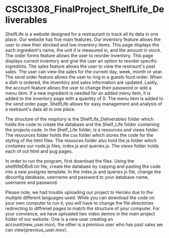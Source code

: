 # CSCI3308_FinalProject_ShelfLife_Deliverables
   ShelfLife is a website designed for a restraurant to track all its data in one place. Our website has five main features. Our inventory feature allows the user to view their stocked and low inventory items. This page displays the each ingredient's name, the unit it is measured in, and the amount in stock. The order forms feature allows the user to reorder inventory. This page displays current inventory and give the user an option to reorder specific ingredints. The sales feature allows the user to view the restraunt's past sales. The user can view the sales for the current day, week, month or year. The send order feature allows the user to ring in a guests food order. When a dish is ordered, the inventory and sales information are updated. Lastly, the account feature allows the user to change their password or add a menu item. If a new ingredient is needed for an added menu item, it is added to the inventory page with a quantity of 0. The menu item is added to the send order page. ShelfLife allows for easy management and analysis of a restraunt's data all in one place. 
   
   The structure of the respitory is the ShelfLife_Deliverables folder which holds the code to create the database and the Shelf_Life folder containing the projects code. In the Shelf_Life folder, is a resources and views folder. The resources folder holds the css folder which stores the code for the styling of the html files. The resouces folder also hold the js folder which containes our node.js files, index.js and queries.js. The views folder holds each of out html and pug pages. 
   
   In order to run the program, first download the files. Using the shelflifeDBv6.txt file, create the database by copying and pasting the code into a new postgres template. In the index.js and queries.js file, change the dbconfig database, username and password to your database name, username and password. 
   
   Please note, we had trouble uploading our project to Heroku due to the multiple different languages used. While you can download the code on your own computer to run it, you will have to change the file directories redirecting to diffrenet pages to match the structure of your computer. For your convience, we have uploaded two video demos in the main project folder of our website. One is a new user creating an account(new_user.mov), the other is a previous user who has past sales we can view(previous_user.mov). 
   
  
   
   


